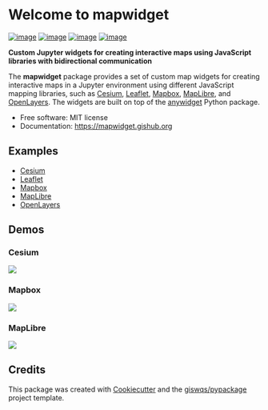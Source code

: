 # Welcome to mapwidget

[![image](https://img.shields.io/pypi/v/mapwidget.svg)](https://pypi.python.org/pypi/mapwidget)
[![image](https://img.shields.io/conda/vn/conda-forge/mapwidget.svg)](https://anaconda.org/conda-forge/mapwidget)
[![image](https://studiolab.sagemaker.aws/studiolab.svg)](https://studiolab.sagemaker.aws/import/github/opengeos/mapwidget/blob/master/docs/examples/maplibre.ipynb)
[![image](https://colab.research.google.com/assets/colab-badge.svg)](https://colab.research.google.com/github/opengeos/mapwidget/blob/master/docs/examples/maplibre.ipynb)

**Custom Jupyter widgets for creating interactive maps using JavaScript libraries with bidirectional communication**

The **mapwidget** package provides a set of custom map widgets for creating interactive maps in a Jupyter environment using different JavaScript mapping libraries, such as [Cesium](https://cesium.com/), [Leaflet](https://leafletjs.com/), [Mapbox](https://www.mapbox.com/), [MapLibre](https://maplibre.org/), and [OpenLayers](https://openlayers.org/). The widgets are built on top of the [anywidget](https://github.com/manzt/anywidget) Python package.

-   Free software: MIT license
-   Documentation: https://mapwidget.gishub.org

## Examples

-   [Cesium](https://mapwidget.gishub.org/examples/cesium)
-   [Leaflet](https://mapwidget.gishub.org/examples/leaflet)
-   [Mapbox](https://mapwidget.gishub.org/examples/mapbox)
-   [MapLibre](https://mapwidget.gishub.org/examples/maplibre)
-   [OpenLayers](https://mapwidget.gishub.org/examples/openlayers)

## Demos

### Cesium

![](https://i.imgur.com/6quoDtN.gif)

### Mapbox

![](https://i.imgur.com/4uIEnAJ.gif)

### MapLibre

![](https://i.imgur.com/o2ZHeTL.gif)

## Credits

This package was created with [Cookiecutter](https://github.com/cookiecutter/cookiecutter) and the [giswqs/pypackage](https://github.com/giswqs/pypackage) project template.
